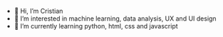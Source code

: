 - 👋 Hi, I’m Cristian
- 👀 I’m interested in machine learning, data analysis, UX and UI design
- 🌱 I’m currently learning python, html, css and javascript

<!---
gutiecri/gutiecri is a ✨ special ✨ repository because its `README.md` (this file) appears on your GitHub profile.
You can click the Preview link to take a look at your changes.
--->
